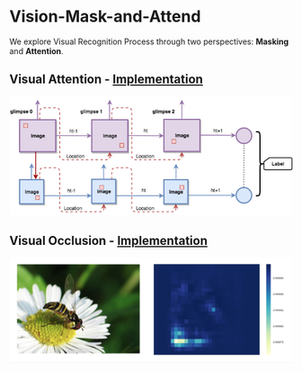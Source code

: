 # Vision-Mask-and-Attend

We explore Visual Recognition Process through two perspectives: **Masking** and **Attention**.


## Visual Attention - [Implementation](recurrent-visual-attention)

![Architecture](recurrent-visual-attention/plots/Stacked_RAM.png)

## Visual Occlusion - [Implementation](deep-visual-occlusion)

![Visualization](deep-visual-occlusion/Results/daisy/daisy_1_m.png)